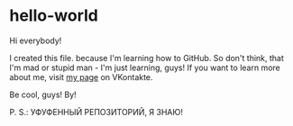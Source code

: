 # hello-world

Hi everybody!

I created this file. because I'm learning how to GitHub. So don't think, that I'm mad or stupid man - I'm just learning, guys!
If you want to learn more about me, visit [my page](http://www.vk.com/dodolphin) on VKontakte.

Be cool, guys!
By!

P. S.:
УФУФЕННЫЙ РЕПОЗИТОРИЙ, Я ЗНАЮ!
